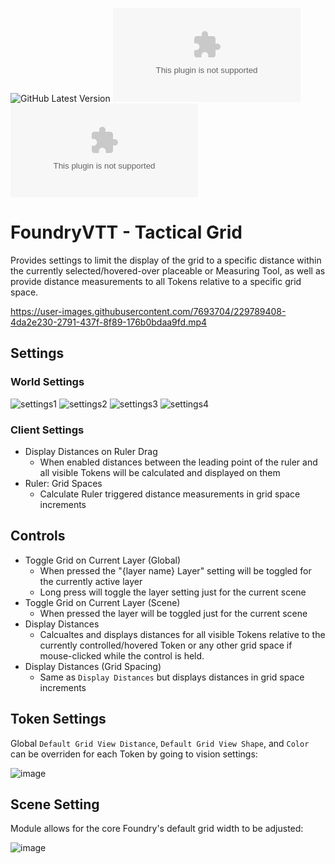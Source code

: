 ![GitHub Latest Version](https://img.shields.io/github/v/release/Aedif/tactical-grid?sort=semver)
![GitHub Latest Release](https://img.shields.io/github/downloads/Aedif/tactical-grid/latest/aedifs-tactical-grid.zip)
![GitHub All Releases](https://img.shields.io/github/downloads/Aedif/tactical-grid/aedifs-tactical-grid.zip)

# FoundryVTT - Tactical Grid

Provides settings to limit the display of the grid to a specific distance within the currently selected/hovered-over placeable or Measuring Tool, as well as provide distance measurements to all Tokens relative to a specific grid space.

https://user-images.githubusercontent.com/7693704/229789408-4da2e230-2791-437f-8f89-176b0bdaa9fd.mp4


## Settings

### World Settings
![settings1](https://user-images.githubusercontent.com/7693704/227632252-25ff2634-e65c-49eb-ac87-7e4515024c4e.png)
![settings2](https://user-images.githubusercontent.com/7693704/227632292-05986ed7-254a-48e0-a986-dc335521b8be.png)
![settings3](https://user-images.githubusercontent.com/7693704/227632324-0764188a-3d07-47ca-801a-111ecd70b715.png)
![settings4](https://user-images.githubusercontent.com/7693704/227632358-ffe77b68-dec9-4dd4-ba77-1a19638a2f5c.png)


### Client Settings

- Display Distances on Ruler Drag
  - When enabled distances between the leading point of the ruler and all visible Tokens will be calculated and displayed on them
- Ruler: Grid Spaces
  - Calculate Ruler triggered distance measurements in grid space increments

## Controls

- Toggle Grid on Current Layer (Global)
  - When pressed the "{layer name} Layer" setting will be toggled for the currently active layer
  - Long press will toggle the layer setting just for the current scene
- Toggle Grid on Current Layer (Scene)
  - When pressed the layer will be toggled just for the current scene
- Display Distances
  - Calcualtes and displays distances for all visible Tokens relative to the currently controlled/hovered Token or any other grid space if mouse-clicked while the control is held.
- Display Distances (Grid Spacing)
  - Same as `Display Distances` but displays distances in grid space increments

## Token Settings

Global `Default Grid View Distance`, `Default Grid View Shape`, and `Color` can be overriden for each Token by going to vision settings:

![image](https://user-images.githubusercontent.com/7693704/222382319-a22fcebc-2a9b-4957-a783-4e58d9fdc2bb.png)

## Scene Setting

Module allows for the core Foundry's default grid width to be adjusted:

![image](https://user-images.githubusercontent.com/7693704/222383155-24f6a9ac-bb2c-4658-bbe9-9d3bea6ed32f.png)
